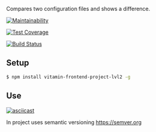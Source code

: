 Compares two configuration files and shows a difference.

[![Maintainability](https://api.codeclimate.com/v1/badges/c394d2e3ecaf75b238a5/maintainability)](https://codeclimate.com/github/vitamin163/frontend-project-lvl2/maintainability)

[![Test Coverage](https://api.codeclimate.com/v1/badges/c394d2e3ecaf75b238a5/test_coverage)](https://codeclimate.com/github/vitamin163/frontend-project-lvl2/test_coverage)

[![Build Status](https://travis-ci.org/vitamin163/frontend-project-lvl2.svg?branch=master)](https://travis-ci.org/vitamin163/frontend-project-lvl2)

## Setup

```sh
$ npm install vitamin-frontend-project-lvl2 -g
```

## Use

[![asciicast](https://asciinema.org/a/qjISrxHwIvYw6vR5lBm4qQ9Yd.svg)](https://asciinema.org/a/qjISrxHwIvYw6vR5lBm4qQ9Yd)

In project uses semantic versioning https://semver.org
